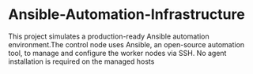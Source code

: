 # Ansible-Automation-Infrastructure
This project simulates a production-ready Ansible automation environment.The control node uses Ansible, an open-source automation tool, to manage and configure the worker nodes via SSH. No agent installation is required on the managed hosts
